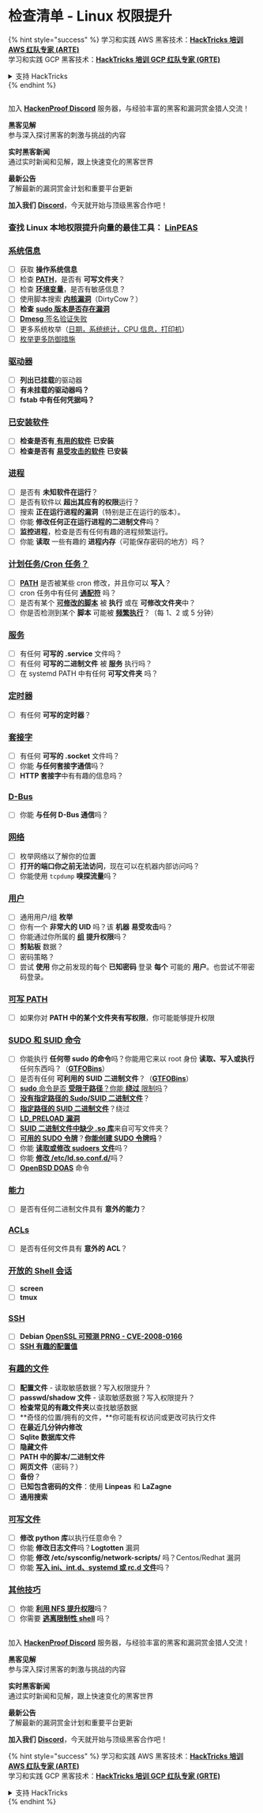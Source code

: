 # 检查清单 - Linux 权限提升

{% hint style="success" %}
学习和实践 AWS 黑客技术：<img src="../.gitbook/assets/arte.png" alt="" data-size="line">[**HackTricks 培训 AWS 红队专家 (ARTE)**](https://training.hacktricks.xyz/courses/arte)<img src="../.gitbook/assets/arte.png" alt="" data-size="line">\
学习和实践 GCP 黑客技术：<img src="../.gitbook/assets/grte.png" alt="" data-size="line">[**HackTricks 培训 GCP 红队专家 (GRTE)**<img src="../.gitbook/assets/grte.png" alt="" data-size="line">](https://training.hacktricks.xyz/courses/grte)

<details>

<summary>支持 HackTricks</summary>

* 查看 [**订阅计划**](https://github.com/sponsors/carlospolop)!
* **加入** 💬 [**Discord 群组**](https://discord.gg/hRep4RUj7f) 或 [**电报群组**](https://t.me/peass) 或 **关注** 我们的 **Twitter** 🐦 [**@hacktricks\_live**](https://twitter.com/hacktricks_live)**.**
* **通过向** [**HackTricks**](https://github.com/carlospolop/hacktricks) 和 [**HackTricks Cloud**](https://github.com/carlospolop/hacktricks-cloud) github 仓库提交 PR 分享黑客技巧。

</details>
{% endhint %}

<figure><img src="../.gitbook/assets/image (3).png" alt=""><figcaption></figcaption></figure>

加入 [**HackenProof Discord**](https://discord.com/invite/N3FrSbmwdy) 服务器，与经验丰富的黑客和漏洞赏金猎人交流！

**黑客见解**\
参与深入探讨黑客的刺激与挑战的内容

**实时黑客新闻**\
通过实时新闻和见解，跟上快速变化的黑客世界

**最新公告**\
了解最新的漏洞赏金计划和重要平台更新

**加入我们** [**Discord**](https://discord.com/invite/N3FrSbmwdy)，今天就开始与顶级黑客合作吧！

### **查找 Linux 本地权限提升向量的最佳工具：** [**LinPEAS**](https://github.com/carlospolop/privilege-escalation-awesome-scripts-suite/tree/master/linPEAS)

### [系统信息](privilege-escalation/#system-information)

* [ ] 获取 **操作系统信息**
* [ ] 检查 [**PATH**](privilege-escalation/#path)，是否有 **可写文件夹**？
* [ ] 检查 [**环境变量**](privilege-escalation/#env-info)，是否有敏感信息？
* [ ] 使用脚本搜索 [**内核漏洞**](privilege-escalation/#kernel-exploits)（DirtyCow？）
* [ ] **检查** [**sudo 版本是否存在漏洞**](privilege-escalation/#sudo-version)
* [ ] [**Dmesg** 签名验证失败](privilege-escalation/#dmesg-signature-verification-failed)
* [ ] 更多系统枚举（[日期，系统统计，CPU 信息，打印机](privilege-escalation/#more-system-enumeration)）
* [ ] [枚举更多防御措施](privilege-escalation/#enumerate-possible-defenses)

### [驱动器](privilege-escalation/#drives)

* [ ] **列出已挂载**的驱动器
* [ ] **有未挂载的驱动器吗？**
* [ ] **fstab 中有任何凭据吗？**

### [**已安装软件**](privilege-escalation/#installed-software)

* [ ] **检查是否有**[ **有用的软件**](privilege-escalation/#useful-software) **已安装**
* [ ] **检查是否有** [**易受攻击的软件**](privilege-escalation/#vulnerable-software-installed) **已安装**

### [进程](privilege-escalation/#processes)

* [ ] 是否有 **未知软件在运行**？
* [ ] 是否有软件以 **超出其应有的权限**运行？
* [ ] 搜索 **正在运行进程的漏洞**（特别是正在运行的版本）。
* [ ] 你能 **修改任何正在运行进程的二进制文件**吗？
* [ ] **监控进程**，检查是否有任何有趣的进程频繁运行。
* [ ] 你能 **读取** 一些有趣的 **进程内存**（可能保存密码的地方）吗？

### [计划任务/Cron 任务？](privilege-escalation/#scheduled-jobs)

* [ ] [**PATH**](privilege-escalation/#cron-path) 是否被某些 cron 修改，并且你可以 **写入**？
* [ ] cron 任务中有任何 [**通配符**](privilege-escalation/#cron-using-a-script-with-a-wildcard-wildcard-injection) 吗？
* [ ] 是否有某个 [**可修改的脚本**](privilege-escalation/#cron-script-overwriting-and-symlink) 被 **执行** 或在 **可修改文件夹**中？
* [ ] 你是否检测到某个 **脚本** 可能被 [**频繁执行**](privilege-escalation/#frequent-cron-jobs)？（每 1、2 或 5 分钟）

### [服务](privilege-escalation/#services)

* [ ] 有任何 **可写的 .service** 文件吗？
* [ ] 有任何 **可写的二进制文件** 被 **服务** 执行吗？
* [ ] 在 systemd PATH 中有任何 **可写文件夹** 吗？

### [定时器](privilege-escalation/#timers)

* [ ] 有任何 **可写的定时器**？

### [套接字](privilege-escalation/#sockets)

* [ ] 有任何 **可写的 .socket** 文件吗？
* [ ] 你能 **与任何套接字通信**吗？
* [ ] **HTTP 套接字**中有有趣的信息吗？

### [D-Bus](privilege-escalation/#d-bus)

* [ ] 你能 **与任何 D-Bus 通信**吗？

### [网络](privilege-escalation/#network)

* [ ] 枚举网络以了解你的位置
* [ ] **打开的端口你之前无法访问**，现在可以在机器内部访问吗？
* [ ] 你能使用 `tcpdump` **嗅探流量**吗？

### [用户](privilege-escalation/#users)

* [ ] 通用用户/组 **枚举**
* [ ] 你有一个 **非常大的 UID** 吗？该 **机器** **易受攻击**吗？
* [ ] 你能通过你所属的 [**组**](privilege-escalation/interesting-groups-linux-pe/) **提升权限**吗？
* [ ] **剪贴板** 数据？
* [ ] 密码策略？
* [ ] 尝试 **使用** 你之前发现的每个 **已知密码** 登录 **每个** 可能的 **用户**。也尝试不带密码登录。

### [可写 PATH](privilege-escalation/#writable-path-abuses)

* [ ] 如果你对 **PATH 中的某个文件夹有写权限**，你可能能够提升权限

### [SUDO 和 SUID 命令](privilege-escalation/#sudo-and-suid)

* [ ] 你能执行 **任何带 sudo 的命令**吗？你能用它来以 root 身份 **读取、写入或执行**任何东西吗？（[**GTFOBins**](https://gtfobins.github.io)）
* [ ] 是否有任何 **可利用的 SUID 二进制文件**？（[**GTFOBins**](https://gtfobins.github.io)）
* [ ] [**sudo** 命令是否 **受限于路径**？你能 **绕过** 限制吗](privilege-escalation/#sudo-execution-bypassing-paths)？
* [ ] [**没有指定路径的 Sudo/SUID 二进制文件**](privilege-escalation/#sudo-command-suid-binary-without-command-path)？
* [ ] [**指定路径的 SUID 二进制文件**](privilege-escalation/#suid-binary-with-command-path)？绕过
* [ ] [**LD\_PRELOAD 漏洞**](privilege-escalation/#ld_preload)
* [ ] [**SUID 二进制文件中缺少 .so 库**](privilege-escalation/#suid-binary-so-injection)来自可写文件夹？
* [ ] [**可用的 SUDO 令牌**](privilege-escalation/#reusing-sudo-tokens)？[**你能创建 SUDO 令牌吗**](privilege-escalation/#var-run-sudo-ts-less-than-username-greater-than)？
* [ ] 你能 [**读取或修改 sudoers 文件**](privilege-escalation/#etc-sudoers-etc-sudoers-d)吗？
* [ ] 你能 [**修改 /etc/ld.so.conf.d/**](privilege-escalation/#etc-ld-so-conf-d)吗？
* [ ] [**OpenBSD DOAS**](privilege-escalation/#doas) 命令

### [能力](privilege-escalation/#capabilities)

* [ ] 是否有任何二进制文件具有 **意外的能力**？

### [ACLs](privilege-escalation/#acls)

* [ ] 是否有任何文件具有 **意外的 ACL**？

### [开放的 Shell 会话](privilege-escalation/#open-shell-sessions)

* [ ] **screen**
* [ ] **tmux**

### [SSH](privilege-escalation/#ssh)

* [ ] **Debian** [**OpenSSL 可预测 PRNG - CVE-2008-0166**](privilege-escalation/#debian-openssl-predictable-prng-cve-2008-0166)
* [ ] [**SSH 有趣的配置值**](privilege-escalation/#ssh-interesting-configuration-values)

### [有趣的文件](privilege-escalation/#interesting-files)

* [ ] **配置文件** - 读取敏感数据？写入权限提升？
* [ ] **passwd/shadow 文件** - 读取敏感数据？写入权限提升？
* [ ] **检查常见的有趣文件夹**以查找敏感数据
* [ ] **奇怪的位置/拥有的文件，**你可能有权访问或更改可执行文件
* [ ] **在最近几分钟内修改**
* [ ] **Sqlite 数据库文件**
* [ ] **隐藏文件**
* [ ] **PATH 中的脚本/二进制文件**
* [ ] **网页文件**（密码？）
* [ ] **备份**？
* [ ] **已知包含密码的文件**：使用 **Linpeas** 和 **LaZagne**
* [ ] **通用搜索**

### [**可写文件**](privilege-escalation/#writable-files)

* [ ] **修改 python 库**以执行任意命令？
* [ ] 你能 **修改日志文件**吗？**Logtotten** 漏洞
* [ ] 你能 **修改 /etc/sysconfig/network-scripts/** 吗？Centos/Redhat 漏洞
* [ ] 你能 [**写入 ini、int.d、systemd 或 rc.d 文件**](privilege-escalation/#init-init-d-systemd-and-rc-d)吗？

### [**其他技巧**](privilege-escalation/#other-tricks)

* [ ] 你能 [**利用 NFS 提升权限**](privilege-escalation/#nfs-privilege-escalation)吗？
* [ ] 你需要 [**逃离限制性 shell**](privilege-escalation/#escaping-from-restricted-shells) 吗？

<figure><img src="../.gitbook/assets/image (3).png" alt=""><figcaption></figcaption></figure>

加入 [**HackenProof Discord**](https://discord.com/invite/N3FrSbmwdy) 服务器，与经验丰富的黑客和漏洞赏金猎人交流！

**黑客见解**\
参与深入探讨黑客的刺激与挑战的内容

**实时黑客新闻**\
通过实时新闻和见解，跟上快速变化的黑客世界

**最新公告**\
了解最新的漏洞赏金计划和重要平台更新

**加入我们** [**Discord**](https://discord.com/invite/N3FrSbmwdy)，今天就开始与顶级黑客合作吧！

{% hint style="success" %}
学习和实践 AWS 黑客技术：<img src="../.gitbook/assets/arte.png" alt="" data-size="line">[**HackTricks 培训 AWS 红队专家 (ARTE)**](https://training.hacktricks.xyz/courses/arte)<img src="../.gitbook/assets/arte.png" alt="" data-size="line">\
学习和实践 GCP 黑客技术：<img src="../.gitbook/assets/grte.png" alt="" data-size="line">[**HackTricks 培训 GCP 红队专家 (GRTE)**<img src="../.gitbook/assets/grte.png" alt="" data-size="line">](https://training.hacktricks.xyz/courses/grte)

<details>

<summary>支持 HackTricks</summary>

* 查看 [**订阅计划**](https://github.com/sponsors/carlospolop)!
* **加入** 💬 [**Discord 群组**](https://discord.gg/hRep4RUj7f) 或 [**电报群组**](https://t.me/peass) 或 **关注** 我们的 **Twitter** 🐦 [**@hacktricks\_live**](https://twitter.com/hacktricks_live)**.**
* **通过向** [**HackTricks**](https://github.com/carlospolop/hacktricks) 和 [**HackTricks Cloud**](https://github.com/carlospolop/hacktricks-cloud) github 仓库提交 PR 分享黑客技巧。

</details>
{% endhint %}

